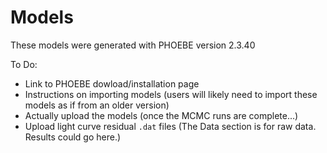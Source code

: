 # Models

These models were generated with PHOEBE version 2.3.40

To Do: 
   - Link to PHOEBE dowload/installation page
   - Instructions on importing models (users will likely need to import these models as if from an older version)
   - Actually upload the models (once the MCMC runs are complete...)
   - Upload light curve residual `.dat` files (The Data section is for raw data. Results could go here.)